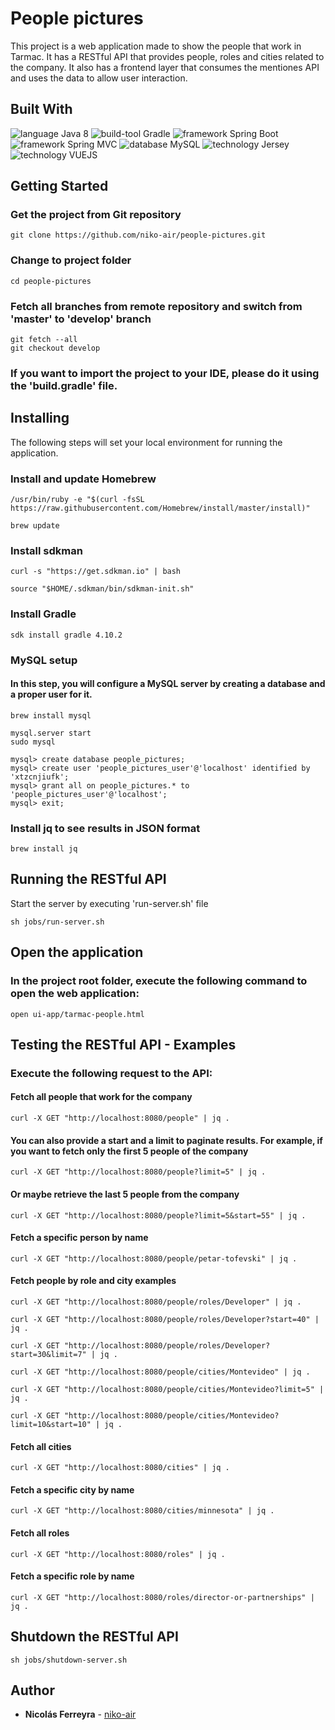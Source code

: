 # People pictures

This project is a web application made to show the people that work in Tarmac. 
It has a RESTful API that provides people, roles and cities related to the company. 
It also has a frontend layer that consumes the mentiones API and uses the data to allow user interaction.

## Built With

![language Java 8](https://img.shields.io/badge/language-Java%208-green.svg)
![build-tool Gradle](https://img.shields.io/badge/build_tool-Gradle-blue.svg)
![framework Spring Boot](https://img.shields.io/badge/framework-Spring--Boot-red.svg)
![framework Spring MVC](https://img.shields.io/badge/framework-Spring--MVC-orange.svg)
![database MySQL](https://img.shields.io/badge/database-MySQL-lightgrey.svg)
![technology Jersey](https://img.shields.io/badge/technology-Jersey-ff69b4.svg)
![technology VUEJS](https://img.shields.io/badge/technology-Vue.js-blue.svg)

## Getting Started

### Get the project from Git repository
```
git clone https://github.com/niko-air/people-pictures.git
```

### Change to project folder
```
cd people-pictures 
```

### Fetch all branches from remote repository and switch from 'master' to 'develop' branch
```
git fetch --all
git checkout develop
```

### If you want to import the project to your IDE, please do it using the 'build.gradle' file.

## Installing
The following steps will set your local environment for running the application.

### Install and update Homebrew
```
/usr/bin/ruby -e "$(curl -fsSL https://raw.githubusercontent.com/Homebrew/install/master/install)"

brew update
```

### Install sdkman
```
curl -s "https://get.sdkman.io" | bash

source "$HOME/.sdkman/bin/sdkman-init.sh"
```

### Install Gradle
```
sdk install gradle 4.10.2
```

### MySQL setup
#### In this step, you will configure a MySQL server by creating a database and a proper user for it.
```
brew install mysql

mysql.server start
sudo mysql

mysql> create database people_pictures;
mysql> create user 'people_pictures_user'@'localhost' identified by 'xtzcnjiufk';
mysql> grant all on people_pictures.* to 'people_pictures_user'@'localhost';
mysql> exit;
```


### Install jq to see results in JSON format
```
brew install jq
```

## Running the RESTful API

Start the server by executing 'run-server.sh' file
```
sh jobs/run-server.sh 
```

## Open the application

### In the project root folder, execute the following command to open the web application:
```
open ui-app/tarmac-people.html
```

## Testing the RESTful API - Examples

### Execute the following request to the API:

#### Fetch all people that work for the company
```
curl -X GET "http://localhost:8080/people" | jq .
```

#### You can also provide a start and a limit to paginate results. For example, if you want to fetch only the first 5 people of the company
```
curl -X GET "http://localhost:8080/people?limit=5" | jq .
```

#### Or maybe retrieve the last 5 people from the company

```
curl -X GET "http://localhost:8080/people?limit=5&start=55" | jq .
```

#### Fetch a specific person by name
```
curl -X GET "http://localhost:8080/people/petar-tofevski" | jq .
```

#### Fetch people by role and city examples
```
curl -X GET "http://localhost:8080/people/roles/Developer" | jq .

curl -X GET "http://localhost:8080/people/roles/Developer?start=40" | jq .

curl -X GET "http://localhost:8080/people/roles/Developer?start=30&limit=7" | jq .

curl -X GET "http://localhost:8080/people/cities/Montevideo" | jq .

curl -X GET "http://localhost:8080/people/cities/Montevideo?limit=5" | jq .

curl -X GET "http://localhost:8080/people/cities/Montevideo?limit=10&start=10" | jq .
```

#### Fetch all cities
```
curl -X GET "http://localhost:8080/cities" | jq .
```

#### Fetch a specific city by name
```
curl -X GET "http://localhost:8080/cities/minnesota" | jq .
```

#### Fetch all roles
```
curl -X GET "http://localhost:8080/roles" | jq .
```
#### Fetch a specific role by name
```
curl -X GET "http://localhost:8080/roles/director-or-partnerships" | jq .
```

## Shutdown the RESTful API
```
sh jobs/shutdown-server.sh
```

## Author

* **Nicolás Ferreyra** - [niko-air](https://github.com/niko-air)
